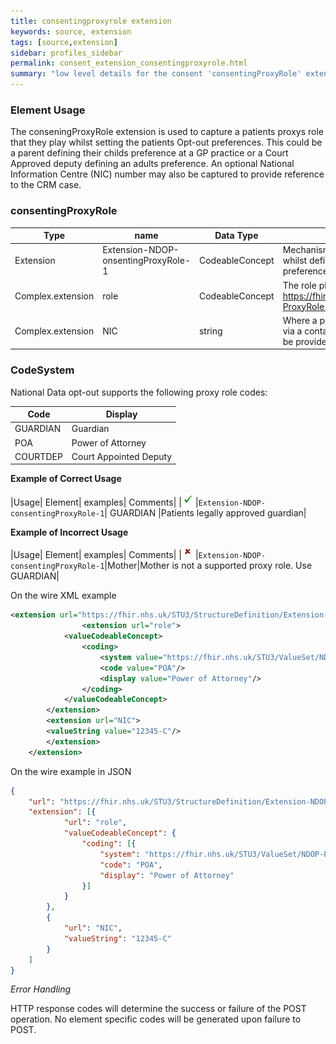 ```yaml
---
title: consentingproxyrole extension
keywords: source, extension
tags: [source,extension]
sidebar: profiles_sidebar
permalink: consent_extension_consentingproxyrole.html
summary: "low level details for the consent 'consentingProxyRole' extension"
---
```


### Element Usage ###

The conseningProxyRole extension is used to capture a patients proxys role that they play whilst setting the patients Opt-out preferences. This could be a parent defining their childs preference at a GP practice or a Court Approved deputy defining an adults preference. An optional National Information Centre (NIC) number may also be captured to provide reference to the CRM case. 
 
### consentingProxyRole ###

|Type|name|Data Type|Description|
| ------------- | ------------- | ------------- | ------------- |
| Extension| Extension-NDOP-onsentingProxyRole-1| CodeableConcept | Mechanism used to capture a proxy role whilst defining a patients opt-out preference|
|Complex.extension|role|CodeableConcept|The role played by a proxy. Uses valueset https://fhir.nhs.uk/STU3/ValueSet/NDOP-ProxyRole-1|
|Complex.extension|NIC|string|Where a preference was set by a proxy via a contact centre a NIC reference may be provided|

### CodeSystem

National Data opt-out supports the following proxy role codes:

|Code|Display|
|----|-------|
|GUARDIAN|Guardian|
|POA|Power of Attorney|
|COURTDEP|Court Appointed Deputy|


**Example of Correct Usage**

|Usage| Element| examples| Comments|
|![Tick](images/tick.png)|`Extension-NDOP-consentingProxyRole-1`| GUARDIAN |Patients legally approved guardian|

**Example of Incorrect Usage**

|Usage| Element| examples| Comments|
|![Cross](images/cross.png)|`Extension-NDOP-consentingProxyRole-1`|Mother|Mother is not a supported proxy role. Use GUARDIAN|


On the wire XML example

```xml
<extension url="https://fhir.nhs.uk/STU3/StructureDefinition/Extension-NDOP-Proxy-1">
				<extension url="role">
			<valueCodeableConcept>
				<coding>
					<system value="https://fhir.nhs.uk/STU3/ValueSet/NDOP-ProxyRole-1"/>
					<code value="POA"/>
					<display value="Power of Attorney"/>
				</coding>
			</valueCodeableConcept>
		</extension>
		<extension url="NIC">
		<valueString value="12345-C"/>
		</extension>
	</extension>
```

On the wire example in JSON

```json
{
   	"url": "https://fhir.nhs.uk/STU3/StructureDefinition/Extension-NDOP-Proxy-1",
   	"extension": [{
   			"url": "role",
   			"valueCodeableConcept": {
   				"coding": [{
    				"system": "https://fhir.nhs.uk/STU3/ValueSet/NDOP-ProxyRole-1",
    				"code": "POA",
    				"display": "Power of Attorney"
    			}]
    		}
    	},
    	{
    		"url": "NIC",
    		"valueString": "12345-C"
    	}
   	]
}
```

*Error Handling*

HTTP response codes will determine the success or failure of the POST operation. No element specific codes will be generated upon failure to POST.






